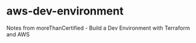 # aws-dev-environment
 Notes from moreThanCertified - Build a Dev Environment with Terraform and AWS
